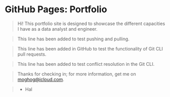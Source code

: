 # GitHub Pages: Portfolio

> Hi! This portfolio site is designed to showcase the different capacities I have as a data analyst and engineer.

> This line has been added to test pushing and pulling.

> This line has been added in GitHub to test the functionality of Git CLI pull requests.

> This line has been added to test conflict resolution in the Git CLI.

> Thanks for checking in; for more information, get me on moghog@icloud.com.

> - Hal
